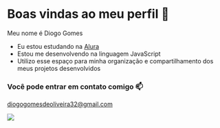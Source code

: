   # Boas vindas ao meu perfil 👋​

Meu nome é Diogo Gomes

  - Eu estou estudando na [Alura](www.alura.com.br)
  - Estou me desenvolvendo na linguagem JavaScript
  - Utilizo esse espaço para minha organização e  compartilhamento dos meus projetos desenvolvidos

  ### Você pode entrar em contato comigo 📫

  diogogomesdeoliveira32@gmail.com

  ![](https://media1.tenor.com/m/opEBWw0uddoAAAAC/umm.gif)
  
